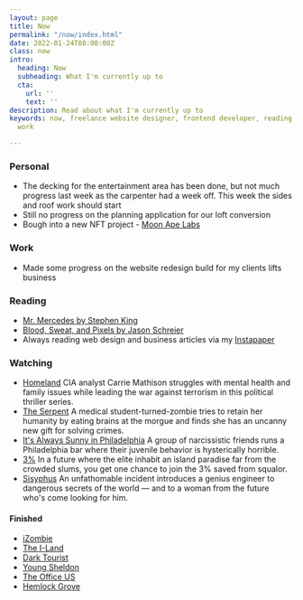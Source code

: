 ```yaml
---
layout: page
title: Now
permalink: "/now/index.html"
date: 2022-01-24T08:00:00Z
class: now
intro:
  heading: Now
  subheading: What I'm currently up to
  cta:
    url: ''
    text: ''
description: Read about what I'm currently up to
keywords: now, freelance website designer, frontend developer, reading, watching,
  work

---
```

### Personal

* The decking for the entertainment area has been done, but not much progress last week as the carpenter had a week off. This week the sides and roof work should start
* Still no progress on the planning application for our loft conversion
* Bough into a new NFT project - [Moon Ape Labs](https://moonapelabs.io/ "Moon Ape Labs NFT")

### Work

* Made some progress on the website redesign build for my clients lifts business 

### Reading

* [Mr. Mercedes by Stephen King](https://bookwyrm.social/book/36342 "Mr. Mercedes by Stephen King")
* [Blood, Sweat, and Pixels by Jason Schreier](https://bookwyrm.social/book/106882 "Blood, Sweat, and Pixels")
* Always reading web design and business articles via my [Instapaper](https://www.instapaper.com/p/juanfernandes "Juan Fernandes on Instapaper")

### Watching

* [Homeland](https://www.netflix.com/gb/title/70180387 "Homeland")
  CIA analyst Carrie Mathison struggles with mental health and family issues while leading the war against terrorism in this political thriller series.
* [The Serpent](https://www.netflix.com/gb/title/80206099 "The Serpent")
  A medical student-turned-zombie tries to retain her humanity by eating brains at the morgue and finds she has an uncanny new gift for solving crimes.
* [It's Always Sunny in Philadelphia](https://www3.stage.netflix.com/gb/title/70136141 "It's Always Sunny in Philadelphia")
  A group of narcissistic friends runs a Philadelphia bar where their juvenile behavior is hysterically horrible.
* [3%](https://www.netflix.com/gb/title/80074220 "3%")
  In a future where the elite inhabit an island paradise far from the crowded slums, you get one chance to join the 3% saved from squalor.
* [Sisyphus](https://www.netflix.com/gb/title/81397558)
  An unfathomable incident introduces a genius engineer to dangerous secrets of the world — and to a woman from the future who's come looking for him.

#### Finished

* [iZombie](https://www.netflix.com/gb/title/80027159 "iZombie")
* [The I-Land](https://www.netflix.com/gb/title/80993062)
* [Dark Tourist](https://www.netflix.com/gb/title/80189791)
* [Young Sheldon](https://www.netflix.com/gb/title/80192612)
* [The Office US](https://www.netflix.com/gb/title/70136120)
* [Hemlock Grove](https://www.netflix.com/gb/title/70242310)